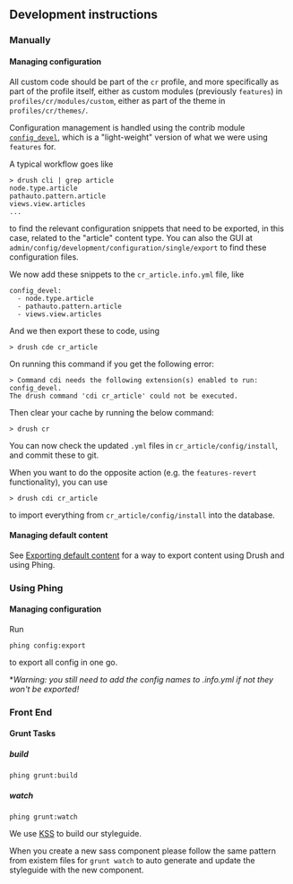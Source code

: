 ## Development instructions

### Manually

#### Managing configuration

All custom code should be part of the `cr` profile, and more specifically as part of the profile itself, either as custom modules (previously `features`) in `profiles/cr/modules/custom`, either as part of the theme in `profiles/cr/themes/`.

Configuration management is handled using the contrib module [`config_devel`](http://drupal.org/project/config_devel), which is a "light-weight" version of what we were using `features` for.

A typical workflow goes like

	> drush cli | grep article
	node.type.article
	pathauto.pattern.article
	views.view.articles
	...

to find the relevant configuration snippets that need to be exported, in this case, related to the "article" content type. You can also the GUI at `admin/config/development/configuration/single/export` to find these configuration files.

We now add these snippets to the `cr_article.info.yml` file, like

	config_devel:
  	  - node.type.article
  	  - pathauto.pattern.article
  	  - views.view.articles

And we then export these to code, using

	> drush cde cr_article

On running this command if you get the following error:

	> Command cdi needs the following extension(s) enabled to run: config_devel.
	The drush command 'cdi cr_article' could not be executed.

Then clear your cache by running the below command:

	> drush cr

You can now check the updated `.yml` files in `cr_article/config/install`, and commit these to git.

When you want to do the opposite action (e.g. the `features-revert` functionality), you can use

	> drush cdi cr_article

to import everything from `cr_article/config/install` into the database.

#### Managing default content

See [Exporting default content](default-content.md) for a way to export content using Drush and using Phing.

### Using Phing

#### Managing configuration

Run

	phing config:export

to export all config in one go.

**Warning: you still need to add the config names to *.info.yml if not they won't be exported!**

### Front End

#### Grunt Tasks

##### build

`phing grunt:build`

##### watch

`phing grunt:watch`

We use [KSS](https://github.com/kss-node/kss/blob/spec/SPEC.md) to build our styleguide.

When you create a new sass component please follow the same pattern from existem files for `grunt watch` to auto generate and update the styleguide with the new component.
